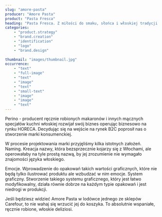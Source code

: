 ```yaml
---
slug: "amore-pasta"
producer: "Amore Pasta"
product: "Pasta Fresca"
heading: "Pasta Fresca. Z miłości do smaku, słońca i włoskiej tradycji."
categories:
    - "product.strategy"
    - "brand.creation"
    - "identification"
    - "logo"
    - "brand.design"
     
thumbnail: "images/thumbnail.jpg"
occurrence:
    - "text"
    - "full-image"
    - "text"
    - "image"
    - "text"
    - "small-text"
    - "image"
    - "image"
    - "text"
---
```

Perino - producent ręcznie robionych makaronów i innych mącznych specjałów kuchni włoskiej rozwijał swój biznes operując biznesowo na rynku HORECA. Decydując się na wejście na rynek B2C poprosił nas o stworzenie marki konsumenckiej.

W procesie projektowania marki przyjęliśmy kilka istotnych założeń.
Naming. Kreacja nazwy, która bezsprzecznie kojarzy się z Włochami, ale operowałaby na tyle prostą nazwą, by jej zrozumienie nie wymagało znajomości języka włoskiego.

Emocje. Wprowadzenie do opakowań takich wartości graficznych, które nie będą tylko ilustrować produktu ale wzbudzać w nim emocje. System graficzny. Stworzenie takiego systemu graficznego, który jest łatwo modyfikowalny, działa równie dobrze na każdym typie opakowań i jest niedrogi w produkcji.

Jeśli będziesz widzieć Amore Pasta w lodówce jednego ze sklepów Carefour, to nie wahaj się wrzucić jej do koszyka. To absolutnie wspaniałe, ręcznie robione, włoskie deliziosi.  